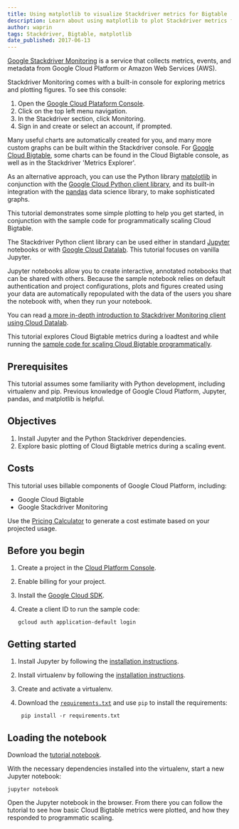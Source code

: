 ```yaml
---
title: Using matplotlib to visualize Stackdriver metrics for Bigtable
description: Learn about using matplotlib to plot Stackdriver metrics for Bigtable
author: waprin
tags: Stackdriver, Bigtable, matplotlib
date_published: 2017-06-13
---
```


[Google Stackdriver Monitoring](https://cloud.google.com/monitoring/) is
a service that collects metrics, events, and metadata from Google Cloud Platform or
Amazon Web Services (AWS).

Stackdriver Monitoring comes with a built-in console for exploring metrics and
plotting figures. To see this console:

1. Open the [Google Cloud Plataform Console](https://console.cloud.google.com).
1. Click on the top left menu navigation.
1. In the Stackdriver section, click Monitoring.
1. Sign in and create or select an account, if prompted.

Many useful charts are automatically created for you, and many more custom
graphs can be built within the Stackdriver console. For
[Google Cloud Bigtable](https://cloud.google.com/bigtable/), some charts can
be found in the Cloud Bigtable console, as well as in the Stackdriver
'Metrics Explorer'.

As an alternative
approach, you can use the Python library [matplotlib](https://matplotlib.org/) in conjunction with the
[Google Cloud Python client library](https://github.com/GoogleCloudPlatform/google-cloud-python/tree/master/monitoring),
and its built-in integration with the [pandas](http://pandas.pydata.org/)
data science library, to make sophisticated graphs. 

This tutorial demonstrates
some simple plotting to help you get started, in conjunction with the
sample code for programmatically scaling Cloud Bigtable.

The Stackdriver Python client library can be used either in standard
[Jupyter](http://jupyter.org/) notebooks or with
[Google Cloud Datalab](https://cloud.google.com/datalab/). This tutorial
focuses on vanilla Jupyter.

Jupyter notebooks allow you to create interactive, annotated notebooks that
can be shared with others. Because the sample notebook relies on default
authentication and project configurations, plots and figures created
using your data are automatically repopulated with the data of the users
you share the notebook with, when they run your notebook.

You can read [a more in-depth introduction to Stackdriver Monitoring
client using Cloud Datalab](https://github.com/googledatalab/notebooks/tree/master/tutorials/Stackdriver%20Monitoring).

This tutorial explores Cloud Bigtable metrics during a loadtest
and while running the [sample code for scaling Cloud Bigtable programmatically](https://github.com/GoogleCloudPlatform/python-docs-samples/tree/master/bigtable/autoscaler).

## Prerequisites

This tutorial assumes some familiarity with Python development, including
virtualenv and pip. Previous knowledge of Google Cloud Platform, Jupyter,
pandas, and matplotlib is helpful.

## Objectives

1.  Install Jupyter and the Python Stackdriver dependencies.
1.  Explore basic plotting of Cloud Bigtable metrics during a scaling event.

## Costs

This tutorial uses billable components of Google Cloud Platform, including:

- Google Cloud Bigtable
- Google Stackdriver Monitoring

Use the [Pricing Calculator][pricing] to generate a cost estimate based on your
projected usage.

[pricing]: https://cloud.google.com/products/calculator

## Before you begin

1.  Create a project in the [Cloud Platform Console][console].
1.  Enable billing for your project.
1.  Install the [Google Cloud SDK][cloud-sdk].
1.  Create a client ID to run the sample code:

        gcloud auth application-default login

[console]: https://console.cloud.google.com/
[cloud-sdk]: https://cloud.google.com/sdk/

## Getting started

1.  Install Jupyter by following the [installation instructions](jupyter).

1. Install virtualenv by following the [installation instructions](virtualenv).

1. Create and activate a virtualenv.

1. Download the [`requirements.txt`](requirements.txt) and use `pip` to install
the requirements:

        pip install -r requirements.txt

[jupyter]: http://jupyter.readthedocs.io/en/latest/install.html
[virutalenv]: https://virtualenv.pypa.io/en/stable/installation/

## Loading the notebook

Download the [tutorial notebook](monitoring_metrics.ipynb).

With the necessary dependencies installed into the virtualenv, start a new
Jupyter notebook:

    jupyter notebook

Open the Jupyter notebook in the browser. From there you can follow the
 tutorial to see how basic Cloud Bigtable metrics were plotted, and how they
 responded to programmatic scaling.

